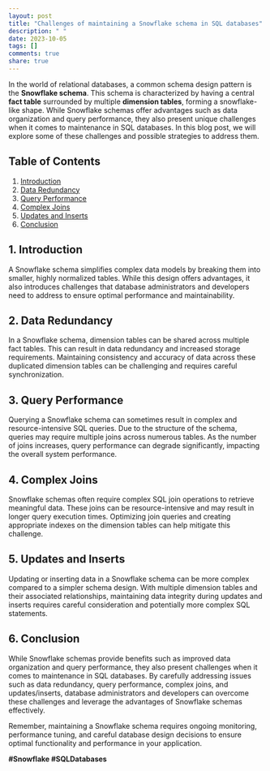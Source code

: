 ```yaml
---
layout: post
title: "Challenges of maintaining a Snowflake schema in SQL databases"
description: " "
date: 2023-10-05
tags: []
comments: true
share: true
---
```

In the world of relational databases, a common schema design pattern is the **Snowflake schema**. This schema is characterized by having a central **fact table** surrounded by multiple **dimension tables**, forming a snowflake-like shape. While Snowflake schemas offer advantages such as data organization and query performance, they also present unique challenges when it comes to maintenance in SQL databases. In this blog post, we will explore some of these challenges and possible strategies to address them.

## Table of Contents
1. [Introduction](#introduction)
2. [Data Redundancy](#data-redundancy)
3. [Query Performance](#query-performance)
4. [Complex Joins](#complex-joins)
5. [Updates and Inserts](#updates-and-inserts)
6. [Conclusion](#conclusion)

## 1. Introduction <a name="introduction"></a>
A Snowflake schema simplifies complex data models by breaking them into smaller, highly normalized tables. While this design offers advantages, it also introduces challenges that database administrators and developers need to address to ensure optimal performance and maintainability.

## 2. Data Redundancy <a name="data-redundancy"></a>
In a Snowflake schema, dimension tables can be shared across multiple fact tables. This can result in data redundancy and increased storage requirements. Maintaining consistency and accuracy of data across these duplicated dimension tables can be challenging and requires careful synchronization.

## 3. Query Performance <a name="query-performance"></a>
Querying a Snowflake schema can sometimes result in complex and resource-intensive SQL queries. Due to the structure of the schema, queries may require multiple joins across numerous tables. As the number of joins increases, query performance can degrade significantly, impacting the overall system performance.

## 4. Complex Joins <a name="complex-joins"></a>
Snowflake schemas often require complex SQL join operations to retrieve meaningful data. These joins can be resource-intensive and may result in longer query execution times. Optimizing join queries and creating appropriate indexes on the dimension tables can help mitigate this challenge.

## 5. Updates and Inserts <a name="updates-and-inserts"></a>
Updating or inserting data in a Snowflake schema can be more complex compared to a simpler schema design. With multiple dimension tables and their associated relationships, maintaining data integrity during updates and inserts requires careful consideration and potentially more complex SQL statements.

## 6. Conclusion <a name="conclusion"></a>
While Snowflake schemas provide benefits such as improved data organization and query performance, they also present challenges when it comes to maintenance in SQL databases. By carefully addressing issues such as data redundancy, query performance, complex joins, and updates/inserts, database administrators and developers can overcome these challenges and leverage the advantages of Snowflake schemas effectively.

Remember, maintaining a Snowflake schema requires ongoing monitoring, performance tuning, and careful database design decisions to ensure optimal functionality and performance in your application.

**#Snowflake #SQLDatabases**
